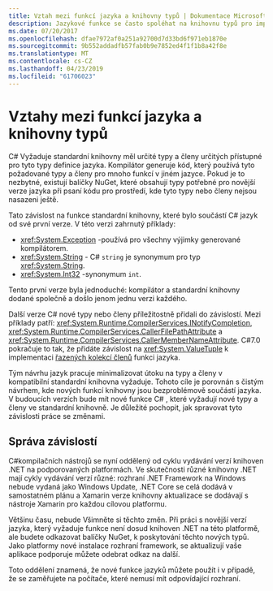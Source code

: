 ```yaml
---
title: Vztah mezi funkcí jazyka a knihovny typů | Dokumentace Microsoftu
description: Jazykové funkce se často spoléhat na knihovnu typů pro implementaci. Seznamte se s danou relaci.
ms.date: 07/20/2017
ms.openlocfilehash: dfae7972af0a251a92700d7d33bd6f971eb1870e
ms.sourcegitcommit: 9b552addadfb57fab0b9e7852ed4f1f1b8a42f8e
ms.translationtype: MT
ms.contentlocale: cs-CZ
ms.lasthandoff: 04/23/2019
ms.locfileid: "61706023"
---
```

# <a name="relationships-between-language-features-and-library-types"></a>Vztahy mezi funkcí jazyka a knihovny typů

C# Vyžaduje standardní knihovny měl určité typy a členy určitých přístupné pro tyto typy definice jazyka. Kompilátor generuje kód, který používá tyto požadované typy a členy pro mnoho funkcí v jiném jazyce. Pokud je to nezbytné, existují balíčky NuGet, které obsahují typy potřebné pro novější verze jazyka při psaní kódu pro prostředí, kde tyto typy nebo členy nejsou nasazeni ještě.

Tato závislost na funkce standardní knihovny, které bylo součástí C# jazyk od své první verze. V této verzi zahrnutý příklady:

* <xref:System.Exception> -používá pro všechny výjimky generované kompilátorem.
* <xref:System.String> - C# `string` je synonymum pro typ <xref:System.String>.
* <xref:System.Int32> -synonymum `int`.

Tento první verze byla jednoduché: kompilátor a standardní knihovny dodané společně a došlo jenom jednu verzi každého.

Další verze C# nové typy nebo členy příležitostně přidali do závislostí. Mezi příklady patří: <xref:System.Runtime.CompilerServices.INotifyCompletion>, <xref:System.Runtime.CompilerServices.CallerFilePathAttribute> a <xref:System.Runtime.CompilerServices.CallerMemberNameAttribute>. C#7.0 pokračuje to tak, že přidáte závislost na <xref:System.ValueTuple> k implementaci [řazených kolekcí členů](../tuples.md) funkci jazyka.

Tým návrhu jazyk pracuje minimalizovat útoku na typy a členy v kompatibilní standardní knihovna vyžaduje. Tohoto cíle je porovnán s čistým návrhem, kde nových funkcí knihovny jsou bezproblémově součástí jazyka. V budoucích verzích bude mít nové funkce C# , které vyžadují nové typy a členy ve standardní knihovně. Je důležité pochopit, jak spravovat tyto závislosti práce se změnami.

## <a name="managing-your-dependencies"></a>Správa závislostí

C#kompilačních nástrojů se nyní oddělený od cyklu vydávání verzí knihoven .NET na podporovaných platformách. Ve skutečnosti různé knihovny .NET mají cykly vydávání verzí různé: rozhraní .NET Framework na Windows nebude vydaná jako Windows Update, .NET Core se celá dodává v samostatném plánu a Xamarin verze knihovny aktualizace se dodávají s nástroje Xamarin pro každou cílovou platformu.

Většinu času, nebude Všimněte si těchto změn. Při práci s novější verzí jazyka, který vyžaduje funkce není dosud knihoven .NET na této platformě, ale budete odkazovat balíčky NuGet, k poskytování těchto nových typů.
Jako platformy nové instalace rozhraní framework, se aktualizují vaše aplikace podporuje můžete odebrat odkaz na další.

Toto oddělení znamená, že nové funkce jazyků můžete použít i v případě, že se zaměřujete na počítače, které nemusí mít odpovídající rozhraní.
